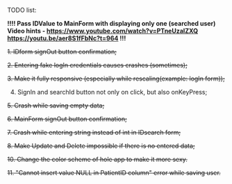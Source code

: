 TODO list:

**!!!! Pass IDValue to MainForm with displaying only one (searched user)
  Video hints - https://www.youtube.com/watch?v=PTneUzaIZXQ
                https://youtu.be/aer8S1fFbNc?t=964 !!!**

~~1. IDform signOut button confirmation;~~

~~2. Entering fake logIn credentials causes crashes (sometimes);~~

~~3. Make it fully responsive (especially while rescaling(example: logIn form));~~

4. SignIn and searchId button not only on click, but also onKeyPress;

~~5. Crash while saving empty data;~~

~~6. MainForm signOut button confirmation;~~

~~7. Crash while entering string instead of int in IDsearch form;~~

~~8. Make Update and Delete impossible if there is no entered data;~~

~~10. Change the color scheme of hole app to make it more sexy.~~

~~11. "Cannot insert value NULL in PatientID column" error while saving user.~~
